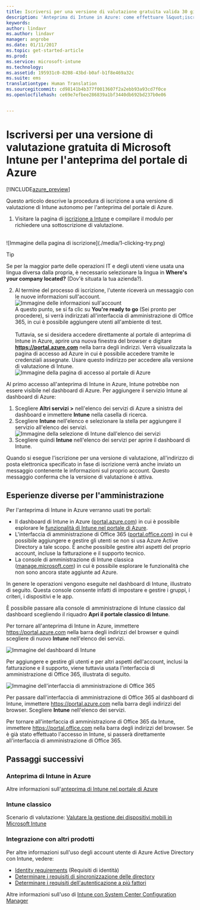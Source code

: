 ```yaml
---
title: Iscriversi per una versione di valutazione gratuita valida 30 giorni | Anteprima di Intune in Azure | Documentazione Microsoft
description: 'Anteprima di Intune in Azure: come effettuare l&quot;iscrizione a Intune in Azure.'
keywords: 
author: lindavr
ms.author: lindavr
manager: angrobe
ms.date: 01/11/2017
ms.topic: get-started-article
ms.prod: 
ms.service: microsoft-intune
ms.technology: 
ms.assetid: 195931c0-8208-43bd-b0af-b1f8e469a32c
ms.suite: ems
translationtype: Human Translation
ms.sourcegitcommit: cd98141b4b377f0013607f2a2ebb93a93cd7f0ce
ms.openlocfilehash: ce69e7efbee286839a1bf3440db692bd237b0e06


---
```


# <a name="sign-up-for-a-microsoft-intune-free-trial-for-the-azure-portal-preview"></a>Iscriversi per una versione di valutazione gratuita di Microsoft Intune per l'anteprima del portale di Azure

[!INCLUDE[azure_preview](../includes/azure_preview.md)]

Questo articolo descrive la procedura di iscrizione a una versione di valutazione di Intune autonomo per l'anteprima del portale di Azure. <!---and prepares your trial with some users so that you can then follow the associated evaluation guide to see how Intune manages mobile devices. ---> <!---or app data when devices are not enrolled in Intune.--->

<!--- ## Assumptions
This sign-up article and the evaluation guide assume you are using the trial for evaluation purposes only and intend to start with a clean environment when you subscribe.

To make it easy for you to get started with the trial, we are setting up a very simple environment that uses only Intune and assumes it will be your sole method of managing devices (known as the mobile device management authority). However, throughout the guide we will point you to deeper technical content if you want to explore farther.

You can do everything in the trial version that you can do in a subscription version; the only difference is you are limited to 100 user accounts in the trial.--->

<!--- ## Sign up for your trial--->
1. Visitare la pagina di [iscrizione a Intune](https://portal.office.com/Signup/Signup.aspx?OfferId=40BE278A-DFD1-470a-9EF7-9F2596EA7FF9&dl=INTUNE_A&ali=1#0%20) e compilare il modulo per richiedere una sottoscrizione di valutazione.

 <!--- If you have a work or school account and want to use that for your Intune trial, follow [these sign-in instructions](https://docs.microsoft.com/en-us/intune/get-started/start-with-a-paid-subscription-to-microsoft-intune-step-1) instead. However, this article assumes that you are not using such an account.---><br/> ![Immagine della pagina di iscrizione](./media/1-clicking-try.png)

 > [!TIP]
> Se per la maggior parte delle operazioni IT e degli utenti viene usata una lingua diversa dalla propria, è necessario selezionare la lingua in **Where's your company located?** (Dov'è situata la tua azienda?).

2. Al termine del processo di iscrizione, l'utente riceverà un messaggio con le nuove informazioni sull'account. <br/> ![Immagine delle informazioni sull'account](./media/2-end-of-sign-up-process.png) <br/>A questo punto, se si fa clic su **You're ready to go** (Sei pronto per procedere), si verrà indirizzati all'interfaccia di amministrazione di Office 365, in cui è possibile aggiungere utenti all'ambiente di test. <br/><br/>Tuttavia, se si desidera accedere direttamente al portale di anteprima di Intune in Azure, aprire una nuova finestra del browser e digitare **https://portal.azure.com** nella barra degli indirizzi. Verrà visualizzata la pagina di accesso ad Azure in cui è possibile accedere tramite le credenziali assegnate. Usare questo indirizzo per accedere alla versione di valutazione di Intune. <br/> ![Immagine della pagina di accesso al portale di Azure](./media/azure-portal-signin.png)

Al primo accesso all'anteprima di Intune in Azure, Intune potrebbe non essere visibile nel dashboard di Azure. Per aggiungere il servizio Intune al dashboard di Azure:
1. Scegliere **Altri servizi >** nell'elenco dei servizi di Azure a sinistra del dashboard e immettere **Intune** nella casella di ricerca.
2. Scegliere **Intune** nell'elenco e selezionare la stella per aggiungere il servizio all'elenco dei servizi.<br/> ![Immagine della selezione di Intune dall'elenco dei servizi](./media/azure-add-intune1.png)
3. Scegliere quindi **Intune** nell'elenco dei servizi per aprire il dashboard di Intune.

Quando si esegue l'iscrizione per una versione di valutazione, all'indirizzo di posta elettronica specificato in fase di iscrizione verrà anche inviato un messaggio contenente le informazioni sul proprio account. Questo messaggio conferma che la versione di valutazione è attiva.


<!--- ## Add users
Before you leave the Office 365 Admin center for Intune, you need to add some users to your trial account.

In the Office 365 Admin center, you can add users individually or in bulk by uploading a .csv file. We will do both to set up your trial. However, in your production environment, you will probably want to take advantage of your Azure Active Directory user accounts, which you can learn more about in our [Getting Started guide](https://docs.microsoft.com/en-us/intune/get-started/start-with-a-paid-subscription-to-microsoft-intune-step-3) and in the [Next steps](#Next-steps) section of this article.

### Add an individual user
1. Choose either of the options to add a use to open a form that allows you to create a user. Only the items starred with an asterisk (\*) are required.
![Image of add user button options](./media/sign-up/add-user.png)


2.  When you add the user, the final step will be to send the user an email with their temporary Intune password. For the purposes of this evaluation, use your own work email address so you will receive the log-on information and see the email your users will get. You can then use these user identities to enroll test devices.<br/>

 ![Image of add user final step](./media/sign-up/new-user-2.png)

3. If you want to assign a user an admin role after you create it, you can edit the role in the Office 365 Admin center by selecting the user name from your list of users, and then choosing **Edit** in the Role line to see the list of user roles you can select from and assign to that user.

 ![Image of user  role options](./media/sign-up/change-user-role.png)

### Import multiple users
1. You will find the wizard for importing multiple users in the **More** list.

 ![Image of option to add multiple users](./media/sign-up/add-multiple-users.png)

2. To help you set up your .csv file correctly, you can download a template file to populate with your user data. Download the .csv file that contains headers and sample user information to see exactly the kind of data is needed for each field.

 ![Image of first step in bulk enrollment wizard](./media/sign-up/bulk-enroll-step-1.png)


3. After you’ve created and saved your .csv file, choose **Browse** to select the file. Verify, and choose **Next**. Your users will be uploaded and added to your list of active users.

> [!NOTE]
> Your users won't show up in Intune until they've enrolled a device to be managed.

Now it’s time to head over to Intune to start managing your users, their devices, and their apps.--->

## <a name="keeping-the-admin-experiences-straight"></a>Esperienze diverse per l'amministrazione
<!---### Classic Intune
There are two portals you will use for classic Intune:
- The Office 365 Admin center ([portal.office.com](https://portal.office.com))
- The Intune administration console ([manage.microsoft.com](https://manage.microsoft.com))

Normally, you’ll do your work in the Intune administration console, shown below. This is the site where you set up and manage your groups, policies, devices, and apps.

![Image of Intune administration console](./media/sign-up/intune-admin-console.png)

However, you will use the Office 365 Admin center, shown below, to add and manage your users and other aspects of your account, including billing and support.

![Image of Office 365 Admin center](./media/sign-up/office-admin-center.png)

You can navigate from the Office 365 Admin center to the Intune admin console. The admin centers are under the last item in the left navigation pane. Choose **Intune** to open the Intune admin console in a new tab.

![Image of link to Intune administration console](./media/sign-up/link-to-intune.png)

To get from Intune back to the Office 365 Admin center, choose the **Add Users** task on the Groups Overview page.

![Image of link back to Office 365  Admin center](./media/sign-up/task-add-users.png)--->

<!---### Intune Azure preview--->
Per l'anteprima di Intune in Azure verranno usati tre portali:
- Il dashboard di Intune in Azure ([portal.azure.com](https://portal.azure.com)) in cui è possibile esplorare le [funzionalità di Intune nel portale di Azure](what-is-microsoft-intune.md).
- L'interfaccia di amministrazione di Office 365 ([portal.office.com](https://portal.office.com)) in cui è possibile aggiungere e gestire gli utenti se non si usa Azure Active Directory a tale scopo. È anche possibile gestire altri aspetti del proprio account, incluse la fatturazione e il supporto tecnico.
- La console di amministrazione di Intune classica ([manage.microsoft.com](https://manage.microsoft.com)) in cui è possibile esplorare le funzionalità che non sono ancora state aggiunte ad Azure.

In genere le operazioni vengono eseguite nel dashboard di Intune, illustrato di seguito. Questa console consente infatti di impostare e gestire i gruppi, i criteri, i dispositivi e le app.

È possibile passare alla console di amministrazione di Intune classico dal dashboard scegliendo il riquadro **Apri il portale classico di Intune**.

Per tornare all'anteprima di Intune in Azure, immettere https://portal.azure.com nella barra degli indirizzi del browser e quindi scegliere di nuovo **Intune** nell'elenco dei servizi.

 ![Immagine del dashboard di Intune](./media/intune-azure-dashboard.png)


Per aggiungere e gestire gli utenti e per altri aspetti dell'account, inclusi la fatturazione e il supporto, viene tuttavia usata l'interfaccia di amministrazione di Office 365, illustrata di seguito.

![Immagine dell'interfaccia di amministrazione di Office 365](./media/office-admin-center.png)

Per passare dall'interfaccia di amministrazione di Office 365 al dashboard di Intune, immettere https://portal.azure.com nella barra degli indirizzi del browser. Scegliere **Intune** nell'elenco dei servizi.

Per tornare all'interfaccia di amministrazione di Office 365 da Intune, immettere https://portal.office.com nella barra degli indirizzi del browser. Se è già stato effettuato l'accesso in Intune, si passerà direttamente all'interfaccia di amministrazione di Office 365.

## <a name="next-steps"></a>Passaggi successivi

### <a name="intune-azure-preview"></a>Anteprima di Intune in Azure
Altre informazioni sull'[anteprima di Intune nel portale di Azure](what-is-microsoft-intune.md)
### <a name="classic-intune"></a>Intune classico
Scenario di valutazione: [Valutare la gestione dei dispositivi mobili in Microsoft Intune](https://docs.microsoft.com/intune/understand-explore/mobile-device-management-trial-guide-microsoft-intune)

### <a name="integration-with-other-products"></a>Integrazione con altri prodotti
Per altre informazioni sull'uso degli account utente di Azure Active Directory con Intune, vedere:
- [Identity requirements](https://docs.microsoft.com/en-us/active-directory/active-directory-hybrid-identity-design-considerations-overview#design-considerations-overview) (Requisiti di identità)
- [Determinare i requisiti di sincronizzazione delle directory](https://docs.microsoft.com/en-us/active-directory/active-directory-hybrid-identity-design-considerations-directory-sync-requirements)
- [Determinare i requisiti dell'autenticazione a più fattori](https://docs.microsoft.com/en-us/active-directory/active-directory-hybrid-identity-design-considerations-multifactor-auth-requirements)

Altre informazioni sull'uso di [Intune con System Center Configuration Manager](https://docs.microsoft.com/en-us/sccm/mdm/understand/hybrid-mobile-device-management)



<!--HONumber=Feb17_HO1-->



